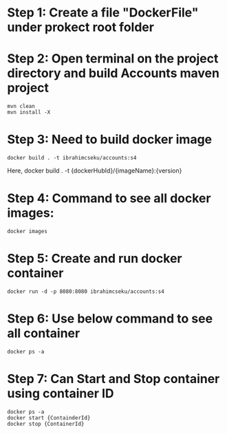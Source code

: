 # Step 1: Create a file "DockerFile" under prokect root folder

# Step 2: Open terminal on the project directory and build Accounts maven project
	mvn clean
	mvn install -X

# Step 3: Need to build docker image
	docker build . -t ibrahimcseku/accounts:s4
Here, docker build . -t {dockerHubId}/{imageName}:{version}

# Step 4: Command to see all docker images:
	docker images
	
# Step 5: Create and run docker container
	docker run -d -p 8080:8080 ibrahimcseku/accounts:s4
	
# Step 6: Use below command to see all container
	docker ps -a
	
# Step 7: Can Start and Stop container using container ID
	docker ps -a
	docker start {ContainderId}
	docker stop {ContainerId}	